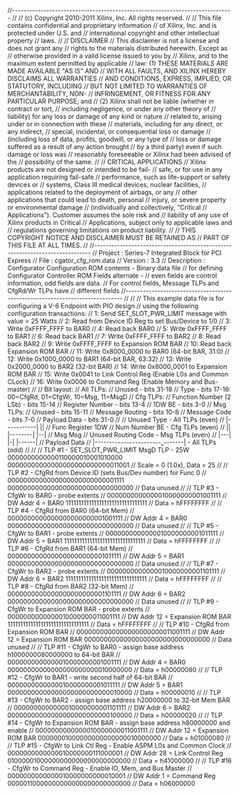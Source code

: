 //-----------------------------------------------------------------------------
//
// (c) Copyright 2010-2011 Xilinx, Inc. All rights reserved.
//
// This file contains confidential and proprietary information
// of Xilinx, Inc. and is protected under U.S. and
// international copyright and other intellectual property
// laws.
//
// DISCLAIMER
// This disclaimer is not a license and does not grant any
// rights to the materials distributed herewith. Except as
// otherwise provided in a valid license issued to you by
// Xilinx, and to the maximum extent permitted by applicable
// law: (1) THESE MATERIALS ARE MADE AVAILABLE "AS IS" AND
// WITH ALL FAULTS, AND XILINX HEREBY DISCLAIMS ALL WARRANTIES
// AND CONDITIONS, EXPRESS, IMPLIED, OR STATUTORY, INCLUDING
// BUT NOT LIMITED TO WARRANTIES OF MERCHANTABILITY, NON-
// INFRINGEMENT, OR FITNESS FOR ANY PARTICULAR PURPOSE; and
// (2) Xilinx shall not be liable (whether in contract or tort,
// including negligence, or under any other theory of
// liability) for any loss or damage of any kind or nature
// related to, arising under or in connection with these
// materials, including for any direct, or any indirect,
// special, incidental, or consequential loss or damage
// (including loss of data, profits, goodwill, or any type of
// loss or damage suffered as a result of any action brought
// by a third party) even if such damage or loss was
// reasonably foreseeable or Xilinx had been advised of the
// possibility of the same.
//
// CRITICAL APPLICATIONS
// Xilinx products are not designed or intended to be fail-
// safe, or for use in any application requiring fail-safe
// performance, such as life-support or safety devices or
// systems, Class III medical devices, nuclear facilities,
// applications related to the deployment of airbags, or any
// other applications that could lead to death, personal
// injury, or severe property or environmental damage
// (individually and collectively, "Critical
// Applications"). Customer assumes the sole risk and
// liability of any use of Xilinx products in Critical
// Applications, subject only to applicable laws and
// regulations governing limitations on product liability.
//
// THIS COPYRIGHT NOTICE AND DISCLAIMER MUST BE RETAINED AS
// PART OF THIS FILE AT ALL TIMES.
//
//-----------------------------------------------------------------------------
// Project    : Series-7 Integrated Block for PCI Express
// File       : cgator_cfg_rom.data
// Version    : 3.3
// Description : Configurator Configuration ROM contents - Binary data file
//               for defining Configurator Controller ROM Fields alternate -
//               even fields are control information, odd fields are data.
//               For control fields, Message TLPs and CfgRd/Wr TLPs have
//               different fields
//-----------------------------------------------------------------------------
//
//
// This example data file is for configuring a V-6 Endpoint with PIO design
// using the following configuration transactions:
//  1:  Send SET_SLOT_PWR_LIMIT message with value = 25 Watts
//  2:  Read from Device ID Reg to set Bus/Device to 1/0
//  3:  Write 0xFFFF_FFFF to BAR0
//  4:  Read back BAR0
//  5:  Write 0xFFFF_FFFF to BAR1
//  6:  Read back BAR1
//  7:  Write 0xFFFF_FFFF to BAR2
//  8:  Read back BAR2
//  9:  Write 0xFFFF_FFFF to Expansion ROM BAR
//  10: Read back Expansion ROM BAR
//  11: Write 0x8000_0000 to BAR0 (64-bit BAR, 31:0)
//  12: Write 0x1000_0000 to BAR1 (64-bit BAR, 63:32)
//  13: Write 0x2000_0000 to BAR2 (32-bit BAR)
//  14: Write 0x8000_0001 to Expansion ROM BAR
//  15: Write 0x0041 to Link Control Reg (Enable L0s and Common CLock)
//  16: Write 0x0006 to Command Reg (Enable Memory and Bus-master)
//
// Bit layout:
//   All TLPs:
//     Unused - bits 31-18
//     Type - bits 17-16: 00=CfgRd, 01=CfgWr, 10=Msg, 11=MsgD
//   Cfg TLPs:
//     Function Number (2 LSb) - bits 15-14
//     Register Number - bits 13-4
//     1DW BE - bits 3-0
//   Msg TLPs:
//     Unused - bits 15-11
//     Message Routing - bits 10-8
//     Message Code - bits 7-0
//     Payload Data - bits 31-0
//
// Unused        Type                                           - All TLPs (even)
// |-----------| ||
//                    Func  Register  1DW
//                    Num    Number    BE                       - Cfg TLPs (even)
//                    ||   |--------| |--|
//                                                Msg     Msg
//                                         Unused Routing Code  - Msg TLPs (even)
//                                         |---|  |-|     |------|
//  Payload Data
// |-------_--------_--------_-------|                          - All TLPs (odd)
//
//
// TLP #1 - SET_SLOT_PWR_LIMIT MsgD TLP - 25W
   0000000000000110000010001010000
   00000000000000000000000000011001  // Scale = 0 (1.0x), Data = 25
//
// TLP #2 - CfgRd from Device ID (sets Bus/Dev number) for Func 0
//
   0000000000000000000000000001111
   00000000000000000000000000000000  // Data unused
//
// TLP #3 - CfgWr to BAR0 - probe extents
//
   0000000000000010000000001001111 // DW Addr 4 = BAR0
   11111111111111111111111111111111  // Data = hFFFFFFFF
//
// TLP #4 - CfgRd from BAR0 (64-bit Mem)
//
   0000000000000000000000001001111 // DW Addr 4 = BAR0
   00000000000000000000000000000000  // Data unused
//
// TLP #5 - CfgWr to BAR1 - probe extents
//
   0000000000000010000000001011111 // DW Addr 5 = BAR1
   11111111111111111111111111111111  // Data = hFFFFFFFF
//
// TLP #6 - CfgRd from BAR1 (64-bit Mem)
//
   0000000000000000000000001011111 // DW Addr 5 = BAR1
   00000000000000000000000000000000  // Data unused
//
// TLP #7 - CfgWr to BAR2 - probe extents
//
   0000000000000010000000001101111 // DW Addr 6 = BAR2
   11111111111111111111111111111111  // Data = hFFFFFFFF
//
// TLP #8 - CfgRd from BAR2 (32-bit Mem)
//
   0000000000000000000000001101111 // DW Addr 6 = BAR2
   00000000000000000000000000000000  // Data unused
//
// TLP #9 - CfgWr to Expansion ROM BAR - probe extents
//
   0000000000000010000000011001111 // DW Addr 12 = Expansion ROM BAR
   11111111111111111111111111111111  // Data = hFFFFFFFF
//
// TLP #10 - CfgRd from Expansion ROM BAR
//
   0000000000000000000000011001111 // DW Addr 12 = Expansion ROM BAR
   00000000000000000000000000000000  // Data unused
//
// TLP #11 - CfgWr to BAR0 - assign base address h1000000080000000 to 64-bit BAR
//
   0000000000000010000000001001111 // DW Addr 4 = BAR0
   00000000000000000000000010000000  // Data = h00000080
//
// TLP #12 - CfgWr to BAR1 - write second half of 64-bit BAR
//
   0000000000000010000000001011111 // DW Addr 5 = BAR1
   00000000000000000000000000010000  // Data = h00000010
//
// TLP #13 - CfgWr to BAR2 - assign base address h20000000 to 32-bit Mem BAR
//
   0000000000000010000000001101111 // DW Addr 6 = BAR2
   00000000000000000000000000100000  // Data = h00000020
//
// TLP #14 - CfgWr to Expansion ROM BAR - assign base address h80000000 and enable
//
   0000000000000010000000011001111 // DW Addr 12 = Expansion ROM BAR
   00000001000000000000000010000000  // Data = h01000080
//
// TLP #15 - CfgWr to Link Ctl Reg - Enable ASPM L0s and Common Clock
//
   0000000000000010000000111000001 // DW Addr 28 = Link Control Reg
   01000001000000000000000000000000  // Data = h41000000
//
// TLP #16 - CfgWr to Command Reg - Enable IO, Mem, and Bus Master
//
   0000000000000010000000000010001 // DW Addr 1 = Command Reg
   00000110000000000000000000000000  // Data = h06000000

